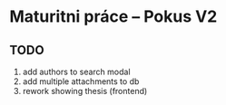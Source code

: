 # Maturitni práce – Pokus V2

## TODO
1. add authors to search modal
2. add multiple attachments to db
3. rework showing thesis (frontend)